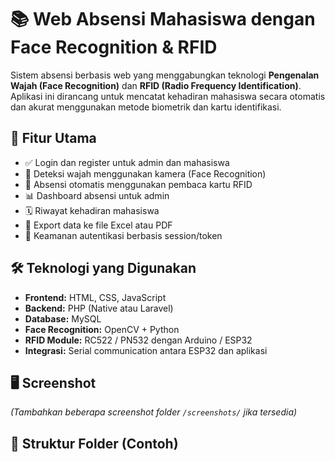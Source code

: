 # 📚 Web Absensi Mahasiswa dengan Face Recognition & RFID

Sistem absensi berbasis web yang menggabungkan teknologi **Pengenalan Wajah (Face Recognition)** dan **RFID (Radio Frequency Identification)**. Aplikasi ini dirancang untuk mencatat kehadiran mahasiswa secara otomatis dan akurat menggunakan metode biometrik dan kartu identifikasi.

## 🚀 Fitur Utama

- ✅ Login dan register untuk admin dan mahasiswa
- 🧠 Deteksi wajah menggunakan kamera (Face Recognition)
- 📡 Absensi otomatis menggunakan pembaca kartu RFID
- 📊 Dashboard absensi untuk admin
- 🗓️ Riwayat kehadiran mahasiswa
- 🧾 Export data ke file Excel atau PDF
- 🔐 Keamanan autentikasi berbasis session/token

## 🛠️ Teknologi yang Digunakan

- **Frontend:** HTML, CSS, JavaScript
- **Backend:** PHP (Native atau Laravel)
- **Database:** MySQL
- **Face Recognition:** OpenCV + Python
- **RFID Module:** RC522 / PN532 dengan Arduino / ESP32
- **Integrasi:** Serial communication antara ESP32 dan aplikasi

## 🖥️ Screenshot

_(Tambahkan beberapa screenshot folder `/screenshots/` jika tersedia)_

## 📁 Struktur Folder (Contoh)

